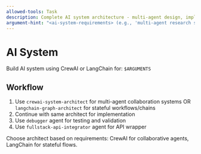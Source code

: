 ```yaml
---
allowed-tools: Task
description: Complete AI system architecture - multi-agent design, implementation, testing
argument-hint: "<ai-system-requirements> (e.g., 'multi-agent research system for market analysis')"
---
```


# AI System

Build AI system using CrewAI or LangChain for: `$ARGUMENTS`

## Workflow

1. Use `crewai-system-architect` for multi-agent collaboration systems
   OR `langchain-graph-architect` for stateful workflows/chains
2. Continue with same architect for implementation
3. Use `debugger` agent for testing and validation
4. Use `fullstack-api-integrator` agent for API wrapper

Choose architect based on requirements: CrewAI for collaborative agents, LangChain for stateful flows.